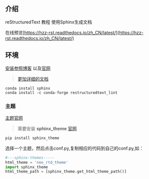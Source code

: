 ## 介绍
reStructuredText 教程 使用Sphinx生成文档

在线预览[https://hzz-rst.readthedocs.io/zh_CN/latest/](https://hzz-rst.readthedocs.io/zh_CN/latest/)

## 环境


[安装参照博客](https://www.cnblogs.com/zhaojiedi1992/p/zhaojiedi_python_013_rst_spinx.html) 以及[官网](http://www.sphinx-doc.org/en/master/usage/quickstart.html)

> [更加详细的文档](https://docs.readthedocs.io/en/stable/intro/getting-started-with-sphinx.html#quick-start-video)


```
conda install sphinx
conda install -c conda-forge restructuredtext_lint 
```


### 主题

[主题官网](https://sphinx-themes.org/)

> 需要安装 **sphinx_theme** [官网](https://pypi.org/project/sphinx-theme/)

```bash
pip install sphinx_theme
```

选择一个主题，然后点击conf.py,复制相应的代码到自己的conf.py,如：

```python
#---sphinx-themes-----
html_theme = 'neo_rtd_theme'
import sphinx_theme
html_theme_path = [sphinx_theme.get_html_theme_path()]
```

